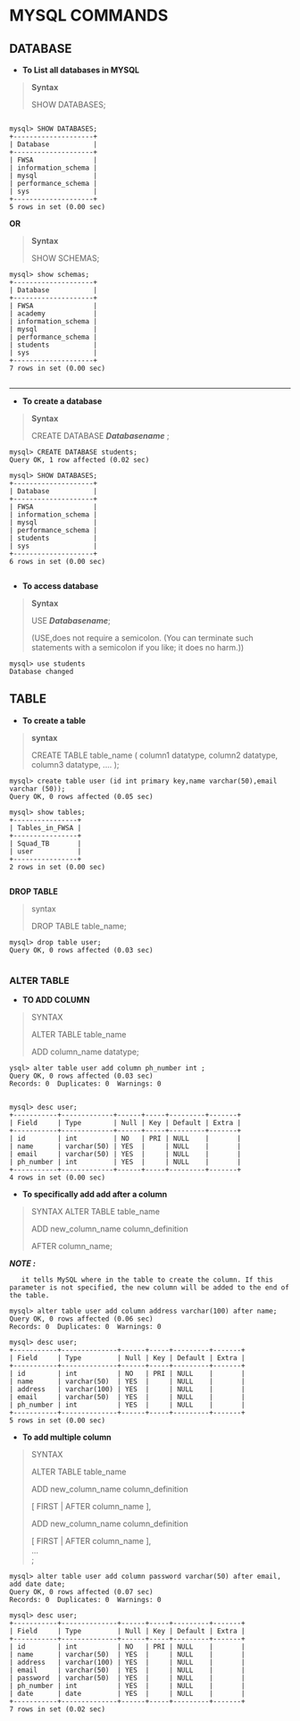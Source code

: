  #  MYSQL COMMANDS
 
 ## DATABASE

 * **To List all databases in MYSQL**

 >**Syntax**
 >
  >SHOW DATABASES;

```

mysql> SHOW DATABASES;
+--------------------+
| Database           |
+--------------------+
| FWSA               |
| information_schema |
| mysql              |
| performance_schema |
| sys                |
+--------------------+
5 rows in set (0.00 sec)

```
**OR** 
>**Syntax**
 >
  >SHOW SCHEMAS;

  ```
  mysql> show schemas;
+--------------------+
| Database           |
+--------------------+
| FWSA               |
| academy            |
| information_schema |
| mysql              |
| performance_schema |
| students           |
| sys                |
+--------------------+
7 rows in set (0.00 sec)


  ```



***
  * **To create a database**

>**Syntax**
>
>CREATE DATABASE ***Databasename*** ; 


``` 
mysql> CREATE DATABASE students;
Query OK, 1 row affected (0.02 sec)

mysql> SHOW DATABASES;
+--------------------+
| Database           |
+--------------------+
| FWSA               |
| information_schema |
| mysql              |
| performance_schema |
| students           |
| sys                |
+--------------------+
6 rows in set (0.00 sec)


```
* **To access database**

>**Syntax**
>
> USE ***Databasename***;
>
>(USE,does not require a semicolon. (You can terminate such statements with a semicolon if you like; it does no harm.))
```
mysql> use students
Database changed
```
## TABLE

* **To create a table**

>**syntax**
>
>CREATE TABLE table_name (
    column1 datatype,
    column2 datatype,
    column3 datatype,
   ....
); 

```
mysql> create table user (id int primary key,name varchar(50),email varchar (50));
Query OK, 0 rows affected (0.05 sec)

mysql> show tables;
+----------------+
| Tables_in_FWSA |
+----------------+
| Squad_TB       |
| user           |
+----------------+
2 rows in set (0.00 sec)


```
**DROP TABLE**

>syntax
>
>DROP TABLE table_name; 

```
mysql> drop table user;
Query OK, 0 rows affected (0.03 sec)


```

### **ALTER TABLE**

* **TO ADD COLUMN**

>SYNTAX
>
>ALTER TABLE table_name
>
>ADD column_name datatype; 

```
ysql> alter table user add column ph_number int ;
Query OK, 0 rows affected (0.03 sec)
Records: 0  Duplicates: 0  Warnings: 0


mysql> desc user;
+-----------+-------------+------+-----+---------+-------+
| Field     | Type        | Null | Key | Default | Extra |
+-----------+-------------+------+-----+---------+-------+
| id        | int         | NO   | PRI | NULL    |       |
| name      | varchar(50) | YES  |     | NULL    |       |
| email     | varchar(50) | YES  |     | NULL    |       |
| ph_number | int         | YES  |     | NULL    |       |
+-----------+-------------+------+-----+---------+-------+
4 rows in set (0.00 sec)

```

 * **To specifically add add after a column**

>SYNTAX
>    ALTER TABLE table_name  
>
> ADD new_column_name column_definition  
>
> AFTER column_name;  


  **_NOTE :_**  
  
       it tells MySQL where in the table to create the column. If this parameter is not specified, the new column will be added to the end of the table.

```
mysql> alter table user add column address varchar(100) after name;
Query OK, 0 rows affected (0.06 sec)
Records: 0  Duplicates: 0  Warnings: 0

mysql> desc user;
+-----------+--------------+------+-----+---------+-------+
| Field     | Type         | Null | Key | Default | Extra |
+-----------+--------------+------+-----+---------+-------+
| id        | int          | NO   | PRI | NULL    |       |
| name      | varchar(50)  | YES  |     | NULL    |       |
| address   | varchar(100) | YES  |     | NULL    |       |
| email     | varchar(50)  | YES  |     | NULL    |       |
| ph_number | int          | YES  |     | NULL    |       |
+-----------+--------------+------+-----+---------+-------+
5 rows in set (0.00 sec)

```

* **To add multiple column**


>SYNTAX
>
>ALTER TABLE table_name
>
>ADD new_column_name column_definition 
> 
>[ FIRST | AFTER column_name ],
>  
>ADD new_column_name column_definition 
> 
>[ FIRST | AFTER column_name ],  
>  ...  
>;  

```
mysql> alter table user add column password varchar(50) after email, add date date;
Query OK, 0 rows affected (0.07 sec)
Records: 0  Duplicates: 0  Warnings: 0

mysql> desc user;
+-----------+--------------+------+-----+---------+-------+
| Field     | Type         | Null | Key | Default | Extra |
+-----------+--------------+------+-----+---------+-------+
| id        | int          | NO   | PRI | NULL    |       |
| name      | varchar(50)  | YES  |     | NULL    |       |
| address   | varchar(100) | YES  |     | NULL    |       |
| email     | varchar(50)  | YES  |     | NULL    |       |
| password  | varchar(50)  | YES  |     | NULL    |       |
| ph_number | int          | YES  |     | NULL    |       |
| date      | date         | YES  |     | NULL    |       |
+-----------+--------------+------+-----+---------+-------+
7 rows in set (0.02 sec)

```